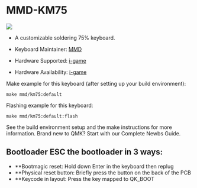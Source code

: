 # MMD-KM75

![](https://raw.githubusercontent.com/JackyJia73/img/main/IMG_20240716_173524.jpg)

* A customizable soldering 75% keyboard.

* Keyboard Maintainer: [MMD](https://github.com/Smartmmd)
* Hardware Supported: [i-game](http://www.i-game.tech)
* Hardware Availability: [i-game](http://www.i-game.tech)

Make example for this keyboard (after setting up your build environment):

    make mmd/km75:default
Flashing example for this keyboard:

    make mmd/km75:default:flash

See the build environment setup and the make instructions for more information. Brand new to QMK? Start with our Complete Newbs Guide.

## Bootloader ESC the bootloader in 3 ways:
* **Bootmagic reset: Hold down Enter in the keyboard then replug
* **Physical reset button: Briefly press the button on the back of the PCB
* **Keycode in layout: Press the key mapped to QK_BOOT
